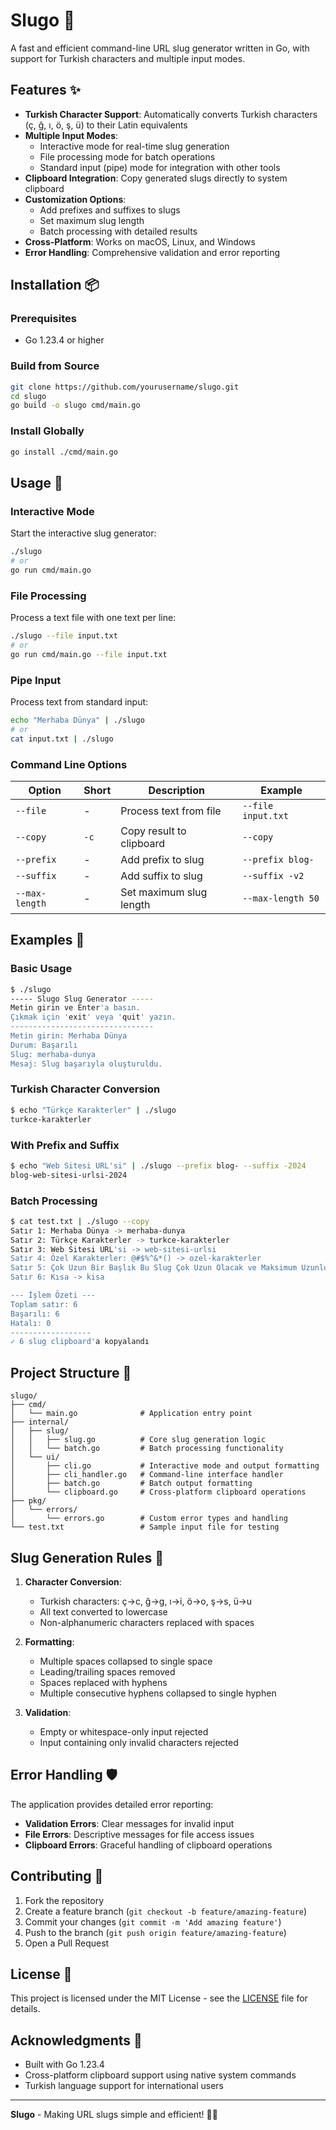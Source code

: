 # Slugo 🐌

A fast and efficient command-line URL slug generator written in Go, with support for Turkish characters and multiple input modes.

## Features ✨

- **Turkish Character Support**: Automatically converts Turkish characters (ç, ğ, ı, ö, ş, ü) to their Latin equivalents
- **Multiple Input Modes**:
  - Interactive mode for real-time slug generation
  - File processing mode for batch operations
  - Standard input (pipe) mode for integration with other tools
- **Clipboard Integration**: Copy generated slugs directly to system clipboard
- **Customization Options**:
  - Add prefixes and suffixes to slugs
  - Set maximum slug length
  - Batch processing with detailed results
- **Cross-Platform**: Works on macOS, Linux, and Windows
- **Error Handling**: Comprehensive validation and error reporting

## Installation 📦

### Prerequisites
- Go 1.23.4 or higher

### Build from Source
```bash
git clone https://github.com/yourusername/slugo.git
cd slugo
go build -o slugo cmd/main.go
```

### Install Globally
```bash
go install ./cmd/main.go
```

## Usage 🚀

### Interactive Mode
Start the interactive slug generator:
```bash
./slugo
# or
go run cmd/main.go
```

### File Processing
Process a text file with one text per line:
```bash
./slugo --file input.txt
# or
go run cmd/main.go --file input.txt
```

### Pipe Input
Process text from standard input:
```bash
echo "Merhaba Dünya" | ./slugo
# or
cat input.txt | ./slugo
```

### Command Line Options

| Option | Short | Description | Example |
|--------|-------|-------------|---------|
| `--file` | - | Process text from file | `--file input.txt` |
| `--copy` | `-c` | Copy result to clipboard | `--copy` |
| `--prefix` | - | Add prefix to slug | `--prefix blog-` |
| `--suffix` | - | Add suffix to slug | `--suffix -v2` |
| `--max-length` | - | Set maximum slug length | `--max-length 50` |

## Examples 📝

### Basic Usage
```bash
$ ./slugo
----- Slugo Slug Generator -----
Metin girin ve Enter'a basın.
Çıkmak için 'exit' veya 'quit' yazın.
--------------------------------
Metin girin: Merhaba Dünya
Durum: Başarılı
Slug: merhaba-dunya
Mesaj: Slug başarıyla oluşturuldu.
```

### Turkish Character Conversion
```bash
$ echo "Türkçe Karakterler" | ./slugo
turkce-karakterler
```

### With Prefix and Suffix
```bash
$ echo "Web Sitesi URL'si" | ./slugo --prefix blog- --suffix -2024
blog-web-sitesi-urlsi-2024
```

### Batch Processing
```bash
$ cat test.txt | ./slugo --copy
Satır 1: Merhaba Dünya -> merhaba-dunya
Satır 2: Türkçe Karakterler -> turkce-karakterler
Satır 3: Web Sitesi URL'si -> web-sitesi-urlsi
Satır 4: Özel Karakterler: @#$%^&*() -> ozel-karakterler
Satır 5: Çok Uzun Bir Başlık Bu Slug Çok Uzun Olacak ve Maksimum Uzunluk Testi İçin Kullanılacak -> cok-uzun-bir-baslik-bu-slug-cok-uzun-olacak-ve-maksimum-uzunluk-testi-icin-kullanilacak
Satır 6: Kısa -> kisa

--- İşlem Özeti ---
Toplam satır: 6
Başarılı: 6
Hatalı: 0
------------------
✓ 6 slug clipboard'a kopyalandı
```

## Project Structure 📁

```
slugo/
├── cmd/
│   └── main.go              # Application entry point
├── internal/
│   ├── slug/
│   │   ├── slug.go          # Core slug generation logic
│   │   └── batch.go         # Batch processing functionality
│   └── ui/
│       ├── cli.go           # Interactive mode and output formatting
│       ├── cli_handler.go   # Command-line interface handler
│       ├── batch.go         # Batch output formatting
│       └── clipboard.go     # Cross-platform clipboard operations
├── pkg/
│   └── errors/
│       └── errors.go        # Custom error types and handling
└── test.txt                 # Sample input file for testing
```

## Slug Generation Rules 🔧

1. **Character Conversion**:
   - Turkish characters: ç→c, ğ→g, ı→i, ö→o, ş→s, ü→u
   - All text converted to lowercase
   - Non-alphanumeric characters replaced with spaces

2. **Formatting**:
   - Multiple spaces collapsed to single space
   - Leading/trailing spaces removed
   - Spaces replaced with hyphens
   - Multiple consecutive hyphens collapsed to single hyphen

3. **Validation**:
   - Empty or whitespace-only input rejected
   - Input containing only invalid characters rejected

## Error Handling 🛡️

The application provides detailed error reporting:

- **Validation Errors**: Clear messages for invalid input
- **File Errors**: Descriptive messages for file access issues
- **Clipboard Errors**: Graceful handling of clipboard operations

## Contributing 🤝

1. Fork the repository
2. Create a feature branch (`git checkout -b feature/amazing-feature`)
3. Commit your changes (`git commit -m 'Add amazing feature'`)
4. Push to the branch (`git push origin feature/amazing-feature`)
5. Open a Pull Request

## License 📄

This project is licensed under the MIT License - see the [LICENSE](LICENSE) file for details.

## Acknowledgments 🙏

- Built with Go 1.23.4
- Cross-platform clipboard support using native system commands
- Turkish language support for international users

---

**Slugo** - Making URL slugs simple and efficient! 🐌✨ 